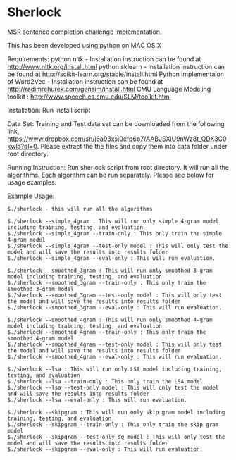 # Sherlock
MSR sentence completion challenge implementation.

This has been developed using python on MAC OS X

Requirements:
    python nltk - Installation instruction can be found at http://www.nltk.org/install.html
    python sklearn - Installation instruction can be found at http://scikit-learn.org/stable/install.html
    Python implementaion of Word2Vec - Installation instruction can be found at http://radimrehurek.com/gensim/install.html
    CMU Language Modeling toolkit : http://www.speech.cs.cmu.edu/SLM/toolkit.html

Installation:
    Run Install script
    
Data Set: Training and Test data set can be downloaded from the following link,
        https://www.dropbox.com/sh/j6a93xsj0efp6p7/AABJSXiU9nWz8t_QDX3C0kwla?dl=0.
        Please extract the the files and copy them into data folder under root directory.


Running Instruction:
    Run sherlock script from root directory. It will run all the algorithms. Each algorithm can be run separately. Please see below for usage examples.

Example Usage:
    
    $./sherlock - this will run all the algorithms

    $./sherlock --simple_4gram : This will run only simple 4-gram model including training, testing, and evaluation 
    $./sherlock --simple_4gram --train-only : This only train the simple 4-gram model 
    $./sherlock --simple_4gram --test-only model : This will only test the model and will save the results into results folder
    $./sherlock --simple_4gram --eval-only : This will run evaluation.

    $./sherlock --smoothed_3gram : This will run only smoothed 3-gram model including training, testing, and evaluation 
    $./sherlock --smoothed_3gram --train-only : This only train the smoothed 3-gram model 
    $./sherlock --smoothed_3gram --test-only model : This will only test the model and will save the results into results folder
    $./sherlock --smoothed_3gram --eval-only : This will run evaluation.

    $./sherlock --smoothed_4gram : This will run only smoothed 4-gram model including training, testing, and evaluation 
    $./sherlock --smoothed_4gram --train-only : This only train the smoothed 4-gram model 
    $./sherlock --smoothed_4gram --test-only model : This will only test the model and will save the results into results folder
    $./sherlock --smoothed_4gram --eval-only : This will run evaluation.

    $./sherlock --lsa : This will run only LSA model including training, testing, and evaluation 
    $./sherlock --lsa --train-only : This only train the LSA model 
    $./sherlock --lsa --test-only model : This will only test the model and will save the results into results folder
    $./sherlock --lsa --eval-only : This will run evaluation.

    $./sherlock --skipgram : This will run only skip gram model including training, testing, and evaluation 
    $./sherlock --skipgram --train-only : This only train the skip gram model 
    $./sherlock --skipgram --test-only sg_model : This will only test the model and will save the results into results folder
    $./sherlock --skipgram --eval-only : This will run evaluation.








